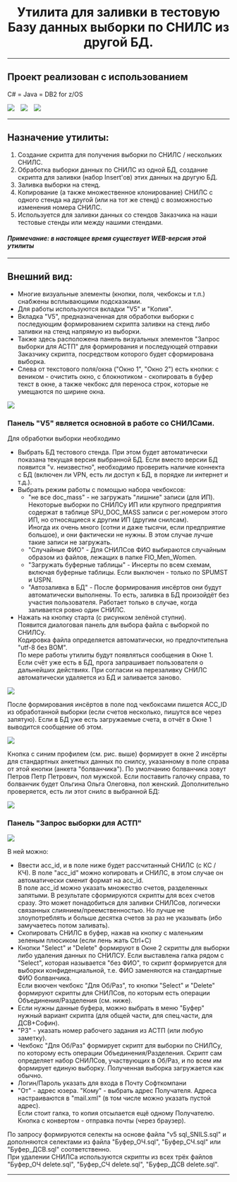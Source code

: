 <h1 align="center">Утилита для заливки в тестовую Базу данных выборки по СНИЛС из другой БД.</h1>
<hr>

## Проект реализован с использованием
C# = Java = DB2 for z/OS

![](/design/icons/cs.png)&emsp;![](/design/icons/Java.png)&emsp;![ ](/design/icons/db2.png)
<hr>

## Назначение утилиты: 

1. Создание скрипта для получения выборки по СНИЛС / нескольких СНИЛС.
2. Обработка выборки данных по СНИЛС из одной БД, создание скрипта для заливки (набор Insert'ов) этих данных на другую БД.
3. Заливка выборки на стенд.
4. Копирование (а также множественное клонирование) СНИЛС с одного стенда на другой (или на тот же стенд) с возможностью изменения номера СНИЛС.
5. Используется для заливки данных со стендов Заказчика на наши тестовые стенды или между нашими стендами.


#### _Примечание:_ _в настоящее время существует WEB-версия этой утилиты_
<hr>

## Внешний вид:
* Многие визуальные элементы (кнопки, поля, чекбоксы и т.п.) снабжены всплывающими подсказками.
* Для работы используются вкладки "V5" и "Копия".
* Вкладка "V5", предназначенная для обработки выборки с последующим формированием скрипта заливки на стенд либо заливки на стенд напрямую из выборки.
* Также здесь расположена панель визуальных элементов "Запрос выборки для АСТП" для формирования и последующей отправки Заказчику скрипта, посредством которого будет сформирована выборка.
* Слева от текстового поля/окна ("Окно 1", "Окно 2") есть кнопки: с веником - очистить окно, с блокнотиком - скопировать в буфер текст в окне, а также чекбокс для переноса строк, которые не умещаются по ширине окна.
  
![ ](/design/images/vid1.png)

### Панель "V5" является основной в работе со СНИЛСами.

Для обработки выборки необходимо 

* Выбрать БД тестового стенда. При этом будет автоматически показана текущая версия выбранной БД. Если вместо версии БД появится "v. неизвестно", необходимо проверить наличие коннекта с БД (включен ли VPN, есть ли доступ к БД, в порядке ли интернет и т.д.).
* Выбрать режим работы с помощью набора чекбоксов:
  * "не все doc_mass" - не загружать "лишние" записи (для ИП). Некоторые выборки по СНИЛСу ИП или крупного предприятия содержат в таблице SPU_DOC_MASS записи с рег.номером этого ИП, но относящиеся к другим ИП (другим снилсам). \
Иногда их очень много (сотни и даже тысячи, если предприятие большое), и они фактически не нужны. В этом случае лучше такие записи не загружать.
  * "Случайные ФИО" - Для СНИЛСов ФИО выбираются случайным образом из файлов, лежащих в папке FIO_Men_Women.
  * "Загружать буферные таблицы" - Инсерты по всем схемам, включая буферные таблицы. Если выключен - только по SPUMST и USPN.
  * "Автозаливка в БД" - После формирования инсёртов они будут автоматически выполнены. То есть, заливка в БД произойдёт без участия пользователя. Работает только в случае, когда заливается ровно один СНИЛС.
* Нажать на кнопку старта (с рисунком зелёной ступни). \
Появится диалоговая панель для выбора файла с выборкой по СНИЛСу. \
Кодировка файла определяется автоматически, но предпочтительна "utf-8 без BOM". \
По мере работы утилиты будут появляться сообщения в Окне 1. \
Если счёт уже есть в БД, прога запрашивает пользователя о дальнейших действиях. При согласии на перезаливку СНИЛС автоматически удаляется из БД и заливается заново.

![ ](/design/images/panelV5.png)

После формирования инсёртов в поле под чекбоксами пишется ACC_ID из обработанной выборки (если счетов несколько, пишутся все через запятую).
Если в БД уже есть загружаемые счета, в отчёт в Окне 1 выводится сообщение об этом.

![ ](/design/images/insert1.png)

Кнопка с синим профилем (см. рис. выше) формирует в окне 2 инсёрты для стандартных анкетных данных по снилсу, указанному в поле справа от этой кнопки (анкета "болванчика").
По умолчанию болванчика зовут Петров Петр Петрович, пол мужской. Если поставить галочку справа, то болванчик будет Ольгина Ольга Олеговна, пол женский.
Дополнительно проверяется, есть ли этот снилс в выбранной БД:

![ ](/design/images/insert2.png)

### Панель "Запрос выборки для АСТП"

![ ](/design/images/zapros.png)

В ней можно:

* Ввести acc_id, и в поле ниже будет рассчитанный СНИЛС (с КС / КЧ). В поле "acc_id" можно копировать и СНИЛС, в этом случае он автоматически сменит формат на acc_id. \
В поле acc_id можно указать множество счетов, разделенных запятыми. В результате сформируются скрипты для всех счетов сразу. Это может понадобиться для заливки СНИЛСов, логически связанных слиянием/преемственностью.
Но лучше не злоупотреблять и больше десятка счетов за раз не указывать (ибо замучаетесь потом заливать).
* Скопировать СНИЛС в буфер, нажав на кнопку с маленьким зеленым плюсиком (если лень жать Ctrl+C)
* Кнопки "Select" и "Delete" формируют в Окне 2 скрипты для выборки либо удаления данных по СНИЛСУ. Если выставлена галка рядом с "Select", которая называется "без ФИО", то скрипт формируется для выборки конфиденциальной, т.е. ФИО заменяются на стандартные ФИО болванчика. \
Если вкючен чекбокс "Для Об/Раз", то кнопки "Select" и "Delete" формируют скрипты для СНИЛСов, по которым есть операции Объединения/Разделения (см. ниже).
* Если нужны данные буфера, можно выбрать в меню "Буфер" нужный вариант скрипта (для общей части, для спец.части, для ДСВ+Софин).
* "РЗ" - указать номер рабочего задания из АСТП (или любую заметку).
* Чекбокс "Для Об/Раз" формирует скрипт для выборки по СНИЛСу, по которому есть операции Объединения/Разделения. Скрипт сам определяет набор СНИЛСов, участвующих в Об/Раз, и по всем им формирует единую выборку. Полученная выборка загружается как обычно.
* Логин/Пароль указать для входа в Почту Софткомпани
* "От" - адрес юзера. "Кому" - выбрать адрес Получателя. Адреса настраиваются в "mail.xml" (в том числе можно указать пустой адрес). \
Если стоит галка, то копия отсылается ещё одному Получателю. Кнопка с конвертом - отправка почты (через браузер).

По запросу формируются селекты на основе файла "v5 sql_SNILS.sql" и дополняются селектами из файла "Буфер_ОЧ.sql", "Буфер_СЧ.sql" или "Буфер_ДСВ.sql" соответственно. \
При удалении СНИЛСа используются скрипты из всех трёх файлов "Буфер_ОЧ delete.sql", "Буфер_СЧ delete.sql", "Буфер_ДСВ delete.sql".


<hr>


